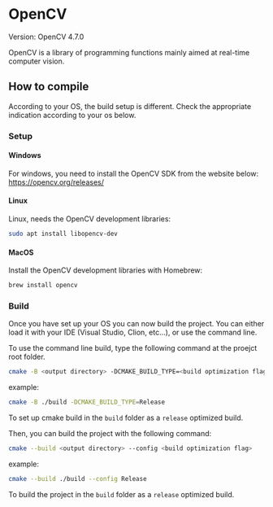 # OpenCV

Version: OpenCV 4.7.0

OpenCV is a library of programming functions mainly aimed at real-time computer vision.

## How to compile

According to your OS, the build setup is different. Check the appropriate indication according to your os below.

### Setup

#### Windows

For windows, you need to install the OpenCV SDK from the website below:  
<https://opencv.org/releases/>

#### Linux

Linux, needs the OpenCV development libraries:

```bash
sudo apt install libopencv-dev
```

#### MacOS

Install the OpenCV development libraries with Homebrew:

```bash
brew install opencv
```

### Build

Once you have set up your OS you can now build the project.
You can either load it with your IDE (Visual Studio, Clion, etc...), or use the command line.

To use the command line build, type the following command at the proejct root folder.

```bash
cmake -B <output directory> -DCMAKE_BUILD_TYPE=<build optimization flag>
```

example:

```bash
cmake -B ./build -DCMAKE_BUILD_TYPE=Release
```

To set up cmake build in the `build` folder as a `release` optimized build.

Then, you can build the project with the following command:

```bash
cmake --build <output directory> --config <build optimization flag>
```

example:

```bash
cmake --build ./build --config Release
```

To build the project in the `build` folder as a `release` optimized build.
